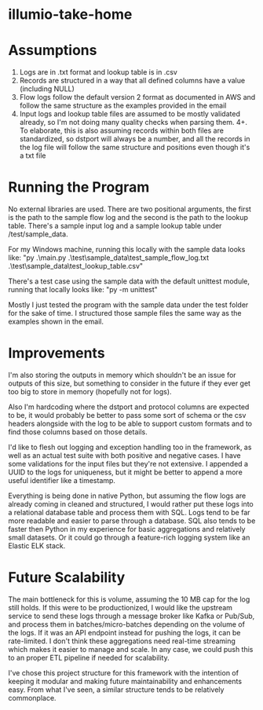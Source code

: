 # illumio-take-home

# Assumptions
 1. Logs are in .txt format and lookup table is in .csv
 2. Records are structured in a way that all defined columns have a value (including NULL)
 3. Flow logs follow the default version 2 format as documented in AWS and follow the same structure as the examples provided in the email
 4. Input logs and lookup table files are assumed to be mostly validated already, so I'm not doing many quality checks when parsing them.
    4+. To elaborate, this is also assuming records within both files are standardized, so dstport will always be a number, and all the records in the log file will follow the same structure and positions even though it's a txt file

# Running the Program
No external libraries are used. There are two positional arguments, the first is the path to the sample flow log and the second is the path to the lookup table. There's a sample input log and a sample lookup table under /test/sample_data.

For my Windows machine, running this locally with the sample data looks like: "py .\main.py .\test\sample_data\test_sample_flow_log.txt .\test\sample_data\test_lookup_table.csv"

There's a test case using the sample data with the default unittest module, running that locally looks like: "py -m unittest"

Mostly I just tested the program with the sample data under the test folder for the sake of time. I structured those sample files the same way as the examples shown in the email.

# Improvements
I'm also storing the outputs in memory which shouldn't be an issue for outputs of this size, but something to consider in the future if they ever get too big to store in memory (hopefully not for logs).

Also I'm hardcoding where the dstport and protocol columns are expected to be, it would probably be better to pass some sort of schema or the csv headers alongside with the log to be able to support custom formats and to find those columns based on those details.

I'd like to flesh out logging and exception handling too in the framework, as well as an actual test suite with both positive and negative cases. I have some validations for the input files but they're not extensive. I appended a UUID to the logs for uniqueness, but it might be better to append a more useful identifier like a timestamp.

Everything is being done in native Python, but assuming the flow logs are already coming in cleaned and structured, I would rather put these logs into a relational database table and process them with SQL. Logs tend to be far more readable and easier to parse through a database. SQL also tends to be faster then Python in my experience for basic aggregations and relatively small datasets. Or it could go through a feature-rich logging system like an Elastic ELK stack.

# Future Scalability
The main bottleneck for this is volume, assuming the 10 MB cap for the log still holds. If this were to be productionized, I would like the upstream service to send these logs through a message broker like Kafka or Pub/Sub, and process them in batches/micro-batches depending on the volume of the logs. If it was an API endpoint instead for pushing the logs, it can be rate-limited. I don't think these aggregations need real-time streaming which makes it easier to manage and scale. In any case, we could push this to an proper ETL pipeline if needed for scalability.

I've chose this project structure for this framework with the intention of keeping it modular and making future maintainability and enhancements easy. From what I've seen, a similar structure tends to be relatively commonplace.

